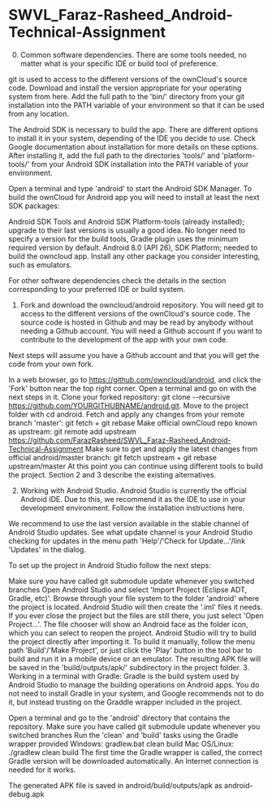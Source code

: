 # SWVL_Faraz-Rasheed_Android-Technical-Assignment
0. Common software dependencies.
There are some tools needed, no matter what is your specific IDE or build tool of preference.

git is used to access to the different versions of the ownCloud's source code. Download and install the version appropriate for your operating system from here. Add the full path to the 'bin/' directory from your git installation into the PATH variable of your environment so that it can be used from any location.

The Android SDK is necessary to build the app. There are different options to install it in your system, depending of the IDE you decide to use. Check Google documentation about installation for more details on these options. After installing it, add the full path to the directories 'tools/' and 'platform-tools/' from your Android SDK installation into the PATH variable of your environment.

Open a terminal and type 'android' to start the Android SDK Manager. To build the ownCloud for Android app you will need to install at least the next SDK packages:

Android SDK Tools and Android SDK Platform-tools (already installed); upgrade to their last versions is usually a good idea.
No longer need to specify a version for the build tools, Gradle plugin uses the minimum required version by default.
Android 8.0 (API 26), SDK Platform; needed to build the owncloud app.
Install any other package you consider interesting, such as emulators.

For other software dependencies check the details in the section corresponding to your preferred IDE or build system.

1. Fork and download the owncloud/android repository.
You will need git to access to the different versions of the ownCloud's source code. The source code is hosted in Github and may be read by anybody without needing a Github account. You will need a Github account if you want to contribute to the development of the app with your own code.

Next steps will assume you have a Github account and that you will get the code from your own fork.

In a web browser, go to https://github.com/owncloud/android, and click the 'Fork' button near the top right corner.
Open a terminal and go on with the next steps in it.
Clone your forked repository: git clone --recursive https://github.com/YOURGITHUBNAME/android.git.
Move to the project folder with cd android.
Fetch and apply any changes from your remote branch 'master': git fetch + git rebase
Make official ownCloud repo known as upstream: git remote add upstream https://github.com/FarazRasheed/SWVL_Faraz-Rasheed_Android-Technical-Assignment
Make sure to get and apply the latest changes from official android/master branch: git fetch upstream + git rebase upstream/master
At this point you can continue using different tools to build the project. Section 2 and 3 describe the existing alternatives.

2. Working with Android Studio.
Android Studio is currently the official Android IDE. Due to this, we recommend it as the IDE to use in your development environment. Follow the installation instructions here.

We recommend to use the last version available in the stable channel of Android Studio updates. See what update channel is your Android Studio checking for updates in the menu path 'Help'/'Check for Update...'/link 'Updates' in the dialog.

To set up the project in Android Studio follow the next steps:

Make sure you have called git submodule update whenever you switched branches
Open Android Studio and select 'Import Project (Eclipse ADT, Gradle, etc)'. Browse through your file system to the folder 'android' where the project is located. Android Studio will then create the '.iml' files it needs. If you ever close the project but the files are still there, you just select 'Open Project...'. The file chooser will show an Android face as the folder icon, which you can select to reopen the project.
Android Studio will try to build the project directly after importing it. To build it manually, follow the menu path 'Build'/'Make Project', or just click the 'Play' button in the tool bar to build and run it in a mobile device or an emulator. The resulting APK file will be saved in the 'build/outputs/apk/' subdirectory in the project folder.
3. Working in a terminal with Gradle:
Gradle is the build system used by Android Studio to manage the building operations on Android apps. You do not need to install Gradle in your system, and Google recommends not to do it, but instead trusting on the Graddle wrapper included in the project.

Open a terminal and go to the 'android' directory that contains the repository.
Make sure you have called git submodule update whenever you switched branches
Run the 'clean' and 'build' tasks using the Gradle wrapper provided
Windows: gradlew.bat clean build
Mac OS/Linux: ./gradlew clean build
The first time the Gradle wrapper is called, the correct Gradle version will be downloaded automatically. An Internet connection is needed for it works.

The generated APK file is saved in android/build/outputs/apk as android-debug.apk
